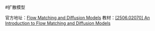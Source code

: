 #扩散模型 

官方地址：[Flow Matching and Diffusion Models](https://diffusion.csail.mit.edu/)
教材：[[2506.02070] An Introduction to Flow Matching and Diffusion Models]( https://arxiv.org/abs/2506.02070 )
